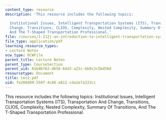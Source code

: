 ```yaml
---
content_type: resource
description: 'This resource includes the following topics:

  Institutional Issues, Intelligent Transportation Systems (ITS), Transportation And
  Change, Transitions, CLIOS, Complexity, Nested Complexity, Summary Of Transitions,
  And The T-Shaped Transportation Professional.'
file: /courses/1-212j-an-introduction-to-intelligent-transportation-systems-spring-2005/fe208d09559f4c88a812cda1e7a223cc_lec2.pdf
file_type: application/pdf
learning_resource_types:
- Lecture Notes
ocw_type: OCWFile
parent_title: Lecture Notes
parent_type: CourseSection
parent_uid: 01b9b762-d656-64d3-a25c-bb9c3c5bd50d
resourcetype: Document
title: lec2.pdf
uid: fe208d09-559f-4c88-a812-cda1e7a223cc
---
```

This resource includes the following topics:
Institutional Issues, Intelligent Transportation Systems (ITS), Transportation And Change, Transitions, CLIOS, Complexity, Nested Complexity, Summary Of Transitions, And The T-Shaped Transportation Professional.

